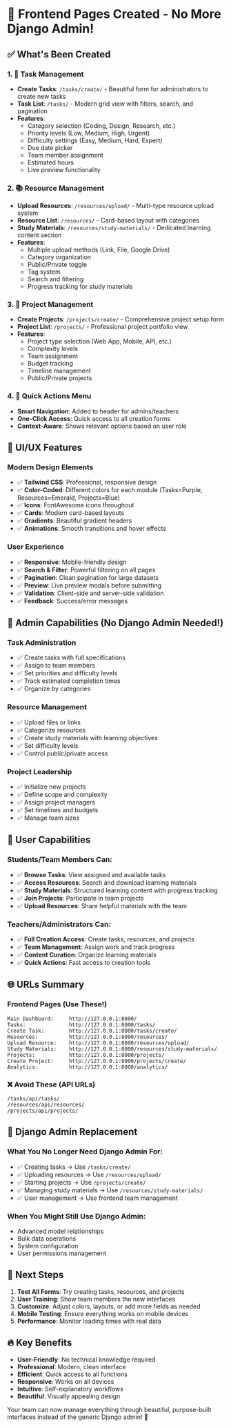 # 🚀 Frontend Pages Created - No More Django Admin!

## ✅ What's Been Created

### 1. 📝 Task Management
- **Create Tasks**: `/tasks/create/` - Beautiful form for administrators to create new tasks
- **Task List**: `/tasks/` - Modern grid view with filters, search, and pagination
- **Features**:
  - Category selection (Coding, Design, Research, etc.)
  - Priority levels (Low, Medium, High, Urgent)
  - Difficulty settings (Easy, Medium, Hard, Expert)
  - Due date picker
  - Team member assignment
  - Estimated hours
  - Live preview functionality

### 2. 📚 Resource Management
- **Upload Resources**: `/resources/upload/` - Multi-type resource upload system
- **Resource List**: `/resources/` - Card-based layout with categories
- **Study Materials**: `/resources/study-materials/` - Dedicated learning content section
- **Features**:
  - Multiple upload methods (Link, File, Google Drive)
  - Category organization
  - Public/Private toggle
  - Tag system
  - Search and filtering
  - Progress tracking for study materials

### 3. 🚀 Project Management
- **Create Projects**: `/projects/create/` - Comprehensive project setup form
- **Project List**: `/projects/` - Professional project portfolio view
- **Features**:
  - Project type selection (Web App, Mobile, API, etc.)
  - Complexity levels
  - Team assignment
  - Budget tracking
  - Timeline management
  - Public/Private projects

### 4. 🎯 Quick Actions Menu
- **Smart Navigation**: Added to header for admins/teachers
- **One-Click Access**: Quick access to all creation forms
- **Context-Aware**: Shows relevant options based on user role

## 🎨 UI/UX Features

### Modern Design Elements
- ✅ **Tailwind CSS**: Professional, responsive design
- ✅ **Color-Coded**: Different colors for each module (Tasks=Purple, Resources=Emerald, Projects=Blue)
- ✅ **Icons**: FontAwesome icons throughout
- ✅ **Cards**: Modern card-based layouts
- ✅ **Gradients**: Beautiful gradient headers
- ✅ **Animations**: Smooth transitions and hover effects

### User Experience
- ✅ **Responsive**: Mobile-friendly design
- ✅ **Search & Filter**: Powerful filtering on all pages
- ✅ **Pagination**: Clean pagination for large datasets
- ✅ **Preview**: Live preview modals before submitting
- ✅ **Validation**: Client-side and server-side validation
- ✅ **Feedback**: Success/error messages

## 🔧 Admin Capabilities (No Django Admin Needed!)

### Task Administration
- ✅ Create tasks with full specifications
- ✅ Assign to team members
- ✅ Set priorities and difficulty levels
- ✅ Track estimated completion times
- ✅ Organize by categories

### Resource Management
- ✅ Upload files or links
- ✅ Categorize resources
- ✅ Create study materials with learning objectives
- ✅ Set difficulty levels
- ✅ Control public/private access

### Project Leadership
- ✅ Initialize new projects
- ✅ Define scope and complexity
- ✅ Assign project managers
- ✅ Set timelines and budgets
- ✅ Manage team sizes

## 👥 User Capabilities

### Students/Team Members Can:
- ✅ **Browse Tasks**: View assigned and available tasks
- ✅ **Access Resources**: Search and download learning materials
- ✅ **Study Materials**: Structured learning content with progress tracking
- ✅ **Join Projects**: Participate in team projects
- ✅ **Upload Resources**: Share helpful materials with the team

### Teachers/Administrators Can:
- ✅ **Full Creation Access**: Create tasks, resources, and projects
- ✅ **Team Management**: Assign work and track progress
- ✅ **Content Curation**: Organize learning materials
- ✅ **Quick Actions**: Fast access to creation tools

## 🌐 URLs Summary

### Frontend Pages (Use These!)
```
Main Dashboard:     http://127.0.0.1:8000/
Tasks:              http://127.0.0.1:8000/tasks/
Create Task:        http://127.0.0.1:8000/tasks/create/
Resources:          http://127.0.0.1:8000/resources/
Upload Resource:    http://127.0.0.1:8000/resources/upload/
Study Materials:    http://127.0.0.1:8000/resources/study-materials/
Projects:           http://127.0.0.1:8000/projects/
Create Project:     http://127.0.0.1:8000/projects/create/
Analytics:          http://127.0.0.1:8000/analytics/
```

### ❌ Avoid These (API URLs)
```
/tasks/api/tasks/
/resources/api/resources/
/projects/api/projects/
```

## 🚫 Django Admin Replacement

### What You No Longer Need Django Admin For:
- ✅ Creating tasks → Use `/tasks/create/`
- ✅ Uploading resources → Use `/resources/upload/`
- ✅ Starting projects → Use `/projects/create/`
- ✅ Managing study materials → Use `/resources/study-materials/`
- ✅ User management → Use frontend team management

### When You Might Still Use Django Admin:
- Advanced model relationships
- Bulk data operations
- System configuration
- User permissions management

## 🎯 Next Steps

1. **Test All Forms**: Try creating tasks, resources, and projects
2. **User Training**: Show team members the new interfaces
3. **Customize**: Adjust colors, layouts, or add more fields as needed
4. **Mobile Testing**: Ensure everything works on mobile devices
5. **Performance**: Monitor loading times with real data

## 🔥 Key Benefits

- **User-Friendly**: No technical knowledge required
- **Professional**: Modern, clean interface
- **Efficient**: Quick access to all functions
- **Responsive**: Works on all devices
- **Intuitive**: Self-explanatory workflows
- **Beautiful**: Visually appealing design

Your team can now manage everything through beautiful, purpose-built interfaces instead of the generic Django admin! 🎉
